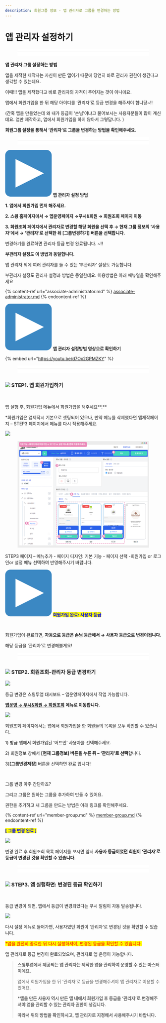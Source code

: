 ```yaml
---
description: 회원그룹 정보 - 앱 관리자로 그룹을 변경하는 방법
---
```


# 앱 관리자 설정하기

<figure><img src="../../../.gitbook/assets/구분선 (1).PNG" alt=""><figcaption></figcaption></figure>

**앱 관리자 그룹 설정하는 방법**

앱을 제작한 제작자는 자신이 만든 앱이기 때문에 당연히 바로 관리자 권한이 생긴다고 생각할 수 있는데요.

이때!!! 앱을 제작했다고 바로 관리자의 자격이 주어지는 것이 아니에요.&#x20;

앱에서 회원가입을 한 뒤 해당 아이디를 ‘관리자’로 등급 변경을 해주셔야 합니당\~!!

(간혹 앱을 만들었는데 왜 내가 등급이 ‘손님’이냐고 물어보시는 사용자분들이 많이 계신데요.  앱만 제작하고, 앱에서 회원가입을 하지 않아서 그렇답니다. )

**회원그룹 설정을 통해서 ‘관리자’로 그룹을 변경하는 방법을 확인해주세요.**

<figure><img src="../../../.gitbook/assets/구분선 (1).PNG" alt=""><figcaption></figcaption></figure>

<img src="../../../.gitbook/assets/image (9).png" alt="" data-size="line"> **앱 관리자 설정 방법**

**1. 앱에서 회원가입 먼저 해주세요.**

**2. 스윙 홈페이지에서 → 앱운영페이지 →푸시&회원 → 회원조회 페이지 이동**

**3. 회원조회 페이지에서 관리자로 변경할 해당 회원을 선택 후 → 현재 그룹 정보의 ‘사용자’에서 → ‘관리자’로 선택한 뒤 \[그룹변경하기] 버튼을 선택합니다.**

변경하기를 완료하면 관리자 등급 변경 완료됩니다. \~!!



**부관리자 설정도 이 방법과 동일합니다.**

앱 관리자 외에 여러 관리자를 둘 수 있는 ‘부관리자’ 설정도 가능합니다.

부관리자 설정도 관리자 설정과 방법은 동일한데요. 이용방법은 아래 매뉴얼을 확인해주세요&#x20;

{% content-ref url="associate-administrator.md" %}
[associate-administrator.md](associate-administrator.md)
{% endcontent-ref %}



<img src="../../../.gitbook/assets/image (9).png" alt="" data-size="line"> **앱 관리자 설정방법 영상으로 확인하기**

{% embed url="https://youtu.be/d7Ox2GPMZKY" %}

<figure><img src="../../../.gitbook/assets/구분선 (1).PNG" alt=""><figcaption></figcaption></figure>

### ![](https://wp.swing2app.co.kr/wp-content/uploads/2020/04/%EB%8B%A8%EB%9D%BD1-1.png) STEP1. 앱 회원가입하기&#x20;

<div align="left">

<img src="https://wp.swing2app.co.kr/wp-content/uploads/2018/10/%EA%B4%80%EB%A6%AC%EC%9E%90%EC%84%A4%EC%A0%956_19.09.png" alt="">

</div>

앱 실행 후, 회원가입 메뉴에서 회원가입을 해주세요**.**

\*회원가입은 앱제작시 기본으로 셋팅되어 있으나, 만약 메뉴를 삭제했다면 앱제작페이지 – STEP3 페이지에서 메뉴를 다시 적용해주세요.

![](https://wp.swing2app.co.kr/wp-content/uploads/2018/10/%ED%99%94%EC%82%B4%ED%91%9C-1.png)

<figure><img src="../../../.gitbook/assets/회원가입.png" alt=""><figcaption></figcaption></figure>

STEP3 페이지 – 메뉴추가 - 페이지 디자인: 기본 기능 - 페이지 선택 -회원가입 or 로그인or 설정 메뉴 선택하여 반영해주시기 바랍니다.&#x20;



<img src="../../../.gitbook/assets/image (9).png" alt="" data-size="line"> <mark style="color:blue;">**회원가입 완료: 사용자 등급**</mark>

<div align="left">

<img src="https://wp.swing2app.co.kr/wp-content/uploads/2018/10/%EA%B4%80%EB%A6%AC%EC%9E%90%EC%84%A4%EC%A0%957_19.09.png" alt="">

</div>

회원가입이 완료되면, **자동으로 등급은 손님 등급에서 → 사용자 등급으로 변경이됩니다.**

해당 등급을 ‘관리자’로 변경해볼게요!

<figure><img src="../../../.gitbook/assets/구분선 (1).PNG" alt=""><figcaption></figcaption></figure>

### ![](https://wp.swing2app.co.kr/wp-content/uploads/2020/04/%EB%8B%A8%EB%9D%BD1-1.png) STEP2. 회원조회-관리자 등급 변경하기

![](https://wp.swing2app.co.kr/wp-content/uploads/2018/10/%ED%9A%8C%EC%9B%90%EC%A1%B0%ED%9A%8C.png)

등급 변경은 스윙투앱 대시보드 – 앱운영페이지에서 작업 가능합니다.

[**앱운영 → 푸시&회원 → 회원조회**](http://www.swing2app.co.kr/view/member\_list) **메뉴로 이동합니다.**



![](https://wp.swing2app.co.kr/wp-content/uploads/2018/10/%EA%B4%80%EB%A6%AC%EC%9E%90%EB%B3%80%EA%B2%BD.png)

회원조회 페이지에서는 앱에서 회원가입을 한 회원들의 목록을 모두 확인할 수 있습니다.

1\) 방금 앱에서 회원가입된 ‘어드민’ 사용자를 선택해주세요.

2\) 회원정보 창에서 **\[현재 그룹정보] 버튼을 누른 뒤 – ‘관리자’로 선택**합니다.

3\)**\[그룹변경저장]** 버튼을 선택하면 완료 입니다!

​

그룹 변경 아주 간단하죠?

그리고 그룹은 원하는 그룹을 추가하여 만들 수 있어요.

권한을 추가하고 새 그룹을 만드는 방법은 아래 링크를 확인해주세요.

{% content-ref url="member-group.md" %}
[member-group.md](member-group.md)
{% endcontent-ref %}



<mark style="color:blue;">**\[ 그룹 변경 완료 ]**</mark>

![](https://wp.swing2app.co.kr/wp-content/uploads/2018/10/%EA%B4%80%EB%A6%AC%EC%9E%90%EC%84%A4%EC%A0%954\_19.09.png)

변경 완료 후 회원조회 목록 페이지를 보시면 앞서 **사용자 등급이었던 회원이 ‘관리자’로 등급이 변경된 것을 확인할 수 있습니다.**

<figure><img src="../../../.gitbook/assets/구분선 (1).PNG" alt=""><figcaption></figcaption></figure>

### ![](https://wp.swing2app.co.kr/wp-content/uploads/2020/04/%EB%8B%A8%EB%9D%BD1-1.png) STEP3. 앱 실행화면: 변경된 등급 확인하기

<div align="left">

<img src="https://wp.swing2app.co.kr/wp-content/uploads/2018/10/%EA%B4%80%EB%A6%AC%EC%9E%90%EC%84%A4%EC%A0%958_19.09.png" alt="">

</div>

등급 변경이 되면, 앱에서 등급이 변경되었다는 푸시 알림이 자동 발송됩니다.



![](https://wp.swing2app.co.kr/wp-content/uploads/2018/10/%EA%B4%80%EB%A6%AC%EC%9E%90%EC%84%A4%EC%A0%955\_19.09.png)

다시 설정 메뉴로 들어가면, 사용자였던 회원이 ‘관리자’로 변경된 것을 확인할 수 있습니다.

<mark style="color:red;">\*앱을 완전히 종료한 뒤 다시 실행하셔야, 변경된 등급을 확인할 수 있습니다.</mark>

앱 관리자로 등급 변경이 완료되었으며, 관리자로 앱 운영이 가능합니다.



> **스윙투앱에서 제공되는 앱 관리자는 제작한 앱을 관리하여 운영할 수 있는 마스터이에요.**
>
> 앱에서 회원가입을 한 뒤 ‘관리자’로 등급을 변경해주셔야 앱 관리자로 이용할 수 있어요.
>
> **\*앱을 만든 사용자 역시 만든 앱 내에서 회원가입 후 등급을 ‘관리자’로 변경해주셔야 앱을 관리할 수 있는 관리자 권한이 생깁니다.**
>
> **따라서 위의 방법을 확인하시고, 앱 관리자로 지정해서 사용해주시기 바랍니다.**




